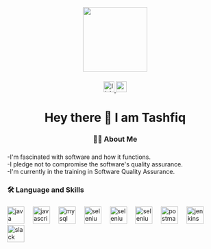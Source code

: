 <div align="center">
  <img height="150" src="https://camo.githubusercontent.com/62da68eb62b1e5f175f7d1f0191dd89a653d7908feb22d37d4a0ab07365d6791/68747470733a2f2f6d656469612e67697068792e636f6d2f6d656469612f4d3967624264396e6244724f5475314d71782f67697068792e676966"  />
</div>

###

<div align="center">
  <a href="www.linkedin.com/in/tashfiquzzaman" target="_blank">
    <img src="https://img.shields.io/static/v1?message=LinkedIn&logo=linkedin&label=&color=0077B5&logoColor=white&labelColor=&style=for-the-badge" height="25" alt="linkedin logo"  />
  </a>
  <a href="tashfiq.dipto@gmail.com" target="_blank">
    <img src="https://img.shields.io/static/v1?message=Gmail&logo=gmail&label=&color=D14836&logoColor=white&labelColor=&style=for-the-badge" height="25" alt="gmail logo"  />
  </a>
</div>

###

<h1 align="center">Hey there 👋 I am  Tashfiq</h1>

###

<h3 align="center">👩‍💻  About Me</h3>

###

<p align="left">-I'm fascinated with software and how it functions.<br>-I pledge not to compromise the software's quality assurance.<br>-I'm currently in the training in Software Quality Assurance.</p>

###

<h3 align="left">🛠 Language and Skills</h3>

###

<div align="left">
  <img src="https://cdn.jsdelivr.net/gh/devicons/devicon/icons/java/java-original.svg" height="40" alt="java logo"  />
  <img width="12" />
  
  <img src="https://cdn.jsdelivr.net/gh/devicons/devicon/icons/javascript/javascript-original.svg" height="40" alt="javascript logo"  />
  <img width="12" />
  
  <img src="https://img.shields.io/badge/mysql-%2300f.svg?style=for-the-badge&logo=mysql&logoColor=white" height="40" alt="mysql logo"  />
  <img width="12" />
 
  <img src="https://cdn.jsdelivr.net/gh/devicons/devicon/icons/selenium/selenium-original.svg" height="40" alt="selenium logo"  />
  <img width="12" />
 
  <img src="https://img.shields.io/badge/html5-%23E34F26.svg?style=for-the-badge&logo=html5&logoColor=white" height="40" alt="selenium logo"  />
  <img width="12" />


   <img src="https://img.shields.io/badge/css3-%231572B6.svg?style=for-the-badge&logo=css3&logoColor=white" height="40" alt="selenium logo"  />
  <img width="12" />

  <img src="https://www.vectorlogo.zone/logos/getpostman/getpostman-icon.svg" alt="postman" width="40" height="40"/>
   <img width="12" />
  
  <img src="https://cdn.jsdelivr.net/gh/devicons/devicon/icons/jenkins/jenkins-line.svg" height="40" alt="jenkins logo"  />
  <img width="12" />
 
  <img src="https://img.shields.io/badge/Slack-4A154B?style=for-the-badge&logo=slack&logoColor=white" height="40" alt="slack logo"  />
</div>

###
